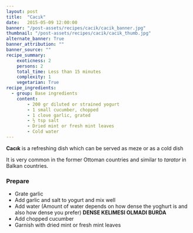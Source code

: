 ```yaml
---
layout: post
title:  "Cacık"
date:   2015-05-09 12:00:00
banner: "/post-assets/recipes/cacik/cacik_banner.jpg"
thumbnail: "/post-assets/recipes/cacik/cacik_thumb.jpg"
alternate_banner: True
banner_attribution: ""
banner_source: ""
recipe_summary:
    exoticness: 2
    persons: 2
    total_time: Less than 15 minutes
    complexity: 1
    vegetarian: True
recipe_ingredients:
  - group: Base ingredients
    content:
        - 200 gr diluted or strained yogurt
        - 1 small cucumber, chopped
        - 1 clove garlic, grated
        - ½ tsp salt
        - Dried mint or fresh mint leaves
        - Cold water
---
```

**Cacık** is a refreshing dish which can be served as meze or as a cold dish

<!--more-->

It is very common in the former Ottoman countries and similar to *tarator* in Balkan countries.

### Prepare
* Grate garlic
* Add garlic and salt to yogurt and mix well
* Add water (Amount of water depends on how dense the yoghurt is and also how dense you prefer) **DENSE KELIMESI OLMADI BURDA**
* Add chopped cucumber
* Garnish with dried mint or fresh mint leaves